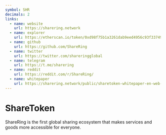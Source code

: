 ```yaml
---
symbol: SHR
decimals: 2
links:
  - name: website
    url: https://sharering.network
  - name: explorer
    url: https://etherscan.io/token/0xd98f75b1a3261dab9eed4956c93f33749027a964
  - name: github
    url: https://github.com/ShareRing
  - name: twitter
    url: https://twitter.com/shareringglobal
  - name: telegram
    url: https://t.me/sharering
  - name: reddit
    url: https://reddit.com/r/ShareRing/
  - name: whitepaper
    url: https://sharering.network/public/sharetoken-whitepaper-en-web-v1.2.pdf
---
```


# ShareToken

ShareRing is the first global sharing ecosystem that makes services and goods more accessible for everyone.
